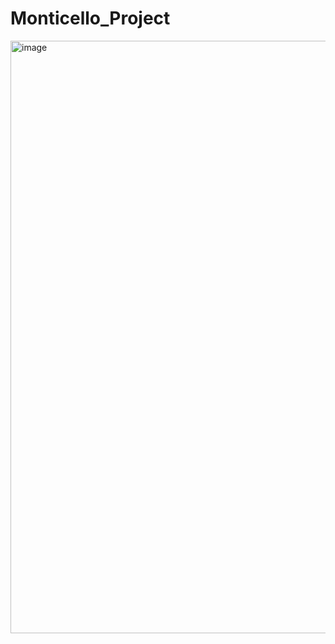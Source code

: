 # Monticello_Project
<img width="948" alt="image" src="https://user-images.githubusercontent.com/62018613/209352048-2a99f3c0-7d7b-434c-adca-f436b373a558.png">

